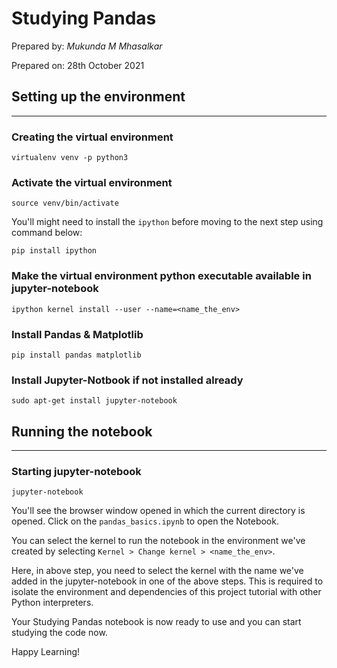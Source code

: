 # Studying Pandas

Prepared by: _Mukunda M Mhasalkar_

Prepared on: 28th October 2021

## Setting up the environment

---

### Creating the virtual environment

```
virtualenv venv -p python3
```

### Activate the virtual environment

```
source venv/bin/activate
```

You'll might need to install the `ipython` before moving to the next step using command below:

```
pip install ipython
```

### Make the virtual environment python executable available in jupyter-notebook

```
ipython kernel install --user --name=<name_the_env>
```

### Install Pandas & Matplotlib

```
pip install pandas matplotlib
```

### Install Jupyter-Notbook if not installed already

```
sudo apt-get install jupyter-notebook
```

## Running the notebook

---

### Starting jupyter-notebook

```
jupyter-notebook
```

You'll see the browser window opened in which the current directory is opened. Click on the `pandas_basics.ipynb` to open the Notebook.

You can select the kernel to run the notebook in the environment we've created by selecting `Kernel > Change kernel > <name_the_env>`.

Here, in above step, you need to select the kernel with the name we've added in the jupyter-notebook in one of the above steps. This is required to isolate the environment and dependencies of this project tutorial with other Python interpreters.

Your Studying Pandas notebook is now ready to use and you can start studying the code now.

Happy Learning!
